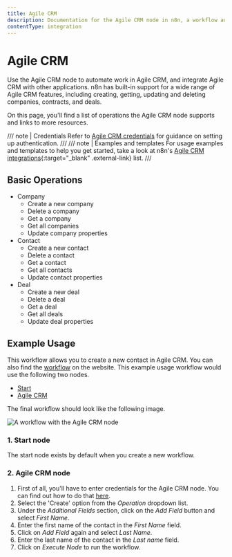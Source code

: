 ```yaml
---
title: Agile CRM
description: Documentation for the Agile CRM node in n8n, a workflow automation platform. Includes details of operations and configuration, and links to examples and credentials information.
contentType: integration
---
```


# Agile CRM

Use the Agile CRM node to automate work in Agile CRM, and integrate Agile CRM with other applications. n8n has built-in support for a wide range of Agile CRM features, including creating, getting, updating and deleting companies, contracts, and deals.

On this page, you'll find a list of operations the Agile CRM node supports and links to more resources.

/// note | Credentials
Refer to [Agile CRM credentials](/integrations/builtin/credentials/agilecrm/) for guidance on setting up authentication. 
///
/// note | Examples and templates
For usage examples and templates to help you get started, take a look at n8n's [Agile CRM integrations](https://n8n.io/integrations/agile-crm/){:target="_blank" .external-link} list.
///

## Basic Operations

* Company
    * Create a new company
    * Delete a company
    * Get a company
    * Get all companies
    * Update company properties
* Contact
    * Create a new contact
    * Delete a contact
    * Get a contact
    * Get all contacts
    * Update contact properties
* Deal
    * Create a new deal
    * Delete a deal
    * Get a deal
    * Get all deals
    * Update deal properties


## Example Usage

This workflow allows you to create a new contact in Agile CRM. You can also find the [workflow](https://n8n.io/workflows/474) on the website. This example usage workflow would use the following two nodes.
- [Start](/integrations/builtin/core-nodes/n8n-nodes-base.start/)
- [Agile CRM]()

The final workflow should look like the following image.

![A workflow with the Agile CRM node](/_images/integrations/builtin/app-nodes/agilecrm/workflow.png)

### 1. Start node

The start node exists by default when you create a new workflow.

### 2. Agile CRM node

1. First of all, you'll have to enter credentials for the Agile CRM node. You can find out how to do that [here](/integrations/builtin/credentials/agilecrm/).
2. Select the 'Create' option from the *Operation* dropdown list.
3. Under the *Additional Fields* section, click on the *Add Field* button and select *First Name*.
5. Enter the first name of the contact in the *First Name* field.
6. Click on *Add Field* again and select *Last Name*.
7. Enter the last name of the contact in the *Last name* field.
8. Click on *Execute Node* to run the workflow.

